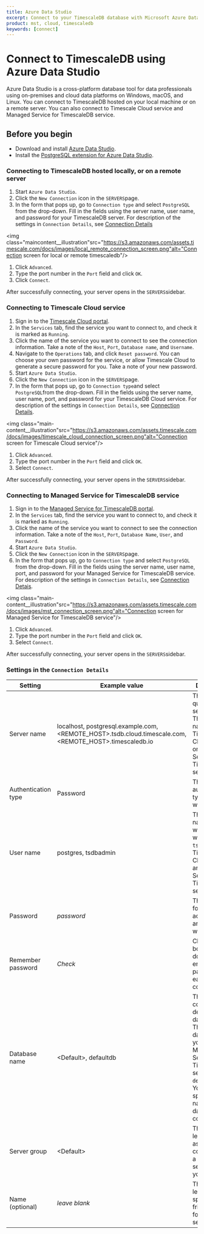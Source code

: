 ```yaml
---
title: Azure Data Studio
excerpt: Connect to your TimescaleDB database with Microsoft Azure Data Studio
product: mst, cloud, timescaledb
keywords: [connect]
---
```


# Connect to TimescaleDB using Azure Data Studio

Azure Data Studio is a cross-platform database tool for data professionals using
on-premises and cloud data platforms on Windows, macOS, and Linux. You can
connect to TimescaleDB hosted on your local machine or on a remote server. You
can also connect to Timescale Cloud service and Managed Service for TimescaleDB
service.

## Before you begin

*   Download and install [Azure Data Studio][ms-azure-data-studio].
*   Install the [PostgreSQL extension for Azure Data Studio][postgresql-azure-data-studio].

### Connecting to TimescaleDB hosted locally, or on a remote server

<procedure>

1.  Start `Azure Data Studio`.
1.  Click the `New Connection` icon in the `SERVERS`page.
1.  In the form that pops up, go to `Connection type` and select `PostgreSQL`
    from the drop-down. Fill in the fields using the server name, user name, and
    password for your TimescaleDB server. For description of the settings in
    `Connection Details`, see [Connection Details][connection-details]

   <img class="maincontent__illustration"src="https://s3.amazonaws.com/assets.timescale.com/docs/images/local_remote_connection_screen.png"alt="Connection screen for local or remote timescaledb"/>

1.  Click `Advanced`.
1.  Type the port number in the `Port` field and click `OK`.
1.  Click `Connect`.

After successfully connecting, your server opens in the `SERVERS`sidebar.

</procedure>

### Connecting to Timescale Cloud service

<procedure>

1.  Sign in to the [Timescale Cloud portal][tsc-portal].
1.  In the `Services` tab, find the service you want to connect to, and check
    it is marked as `Running`.
1.  Click the name of the service you want to connect to see the connection
    information. Take a note of the `Host`, `Port`, `Database name`, and `Username`.
1.  Navigate to the `Operations` tab, and click `Reset password`. You can choose
    your own password for the service, or allow Timescale Cloud to generate a
    secure password for you. Take a note of your new password.
1.  Start `Azure Data Studio`.
1.  Click the `New Connection` icon in the `SERVERS`page.
1.  In the form that pops up, go to `Connection type`and select `PostgreSQL`from
    the drop-down. Fill in the fields using the server name, user name, port, and
    password for your TimescaleDB Cloud service. For description of the settings
    in `Connection Details`, see [Connection Details][connection-details].

   <img class="main-content__illustration"src="https://s3.amazonaws.com/assets.timescale.com/docs/images/timescale_cloud_connection_screen.png"alt="Connection screen for Timescale Cloud service"/>

1.  Click `Advanced`.
1.  Type the port number in the `Port` field and click `OK`.
1.  Select `Connect`.

After successfully connecting, your server opens in the `SERVERS`sidebar.

</procedure>

### Connecting to Managed Service for TimescaleDB service

<procedure>

1.  Sign in to the [Managed Service for TimescaleDB portal][mst-portal].
1.  In the `Services` tab, find the service you want to connect to, and check
    it is marked as `Running`.
1.  Click the name of the service you want to connect to see the connection
    information. Take a note of the `Host`, `Port`, `Database Name`, `User`, and
    `Password`.
1.  Start `Azure Data Studio`.
1.  Click the `New Connection` icon in the `SERVERS`page.
1.  In the form that pops up, go to `Connection type` and select `PostgreSQL`
    from the drop-down. Fill in the fields using the server name, user
    name, port, and password for your Managed Service for TimescaleDB service. For
    description of the settings in `Connection Details`,
    see [Connection Detais][connection-details].

   <img class="main-content__illustration"src="https://s3.amazonaws.com/assets.timescale.com/docs/images/mst_connection_screen.png"alt="Connection screen for Managed Service for TimescaleDB service"/>

1.  Click `Advanced`.
1.  Type the port number in the `Port` field and click `OK`.
1.  Select `Connect`.

After successfully connecting, your server opens in the `SERVERS`sidebar.

</procedure>

### Settings in the `Connection Details`

   |Setting|Example value|Description|
   | ------------ | ------------------ | ------------------------------------------------- |
   |Server name|localhost, postgresql.example.com, <REMOTE_HOST>.tsdb.cloud.timescale.com, <REMOTE_HOST>.timescaledb.io |The fully qualified server name. The host name of your Timescale Cloud service or Managed Service for TimescaleDB service.|
   |Authentication type|Password|The authentication type to log in with|
   |User name|postgres, tsdbadmin|The user name you want to log in with. Use `tsdbadmin` for Timescale Cloud service and Managed Service for TimescaleDB service|
   |Password|*password*|The password for the account you are logging in with|
   |Remember password|*Check*|Check this box if you don't want to enter the password each time you connect.|
   |Database name|\<Default\>, defaultdb|This option connnects to default database. The default database on your Managed Service for TimescaleDB service      is `defaultdb`. You can also specify the name of the database to connect to.|
   |Server group| \<Default\> |This option lets you assign this connection to a specific server group you create.|
   |Name (optional)|*leave blank*|This option lets you specify a friendly name for your server|

[ms-azure-data-studio]: https://docs.microsoft.com/en-us/sql/azure-data-studio/download-azure-data-studio?view=sql-server-ver16#install-azure-data-studio
[postgresql-azure-data-studio]: https://docs.microsoft.com/en-us/sql/azure-data-studio/extensions/postgres-extension?view=sql-server-ver16
[tsc-portal]: https://console.cloud.timescale.com/
[mst-portal]: https://portal.managed.timescale.com
[connection-details]: #settings-in-the-connection-details

